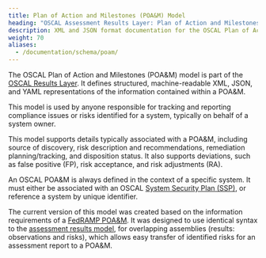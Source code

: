 ```yaml
---
title: Plan of Action and Milestones (POA&M) Model
heading: "OSCAL Assessment Results Layer: Plan of Action and Milestones (POA&M) Model"
description: XML and JSON format documentation for the OSCAL Plan of Action and Milestones (POA&M) model, which is part of the OSCAL Assessment Results layer. These formats model the findings of a periodic or continuous assessment.
weight: 70
aliases:
  - /documentation/schema/poam/
---
```


The OSCAL Plan of Action and Milestones (POA&M) model is part of the [OSCAL Results Layer](/documentation/schema/assessment-results-layer/). It defines structured, machine-readable XML, JSON, and YAML representations of the information contained within a POA&M. 

This model is used by anyone responsible for tracking and reporting compliance issues or risks identified for a system, typically on behalf of a system owner. 

This model supports details typically associated with a POA&M, including source of discovery, risk description and recommendations, remediation planning/tracking, and disposition status. It also supports deviations, such as false positive (FP), risk acceptance, and risk adjustments (RA).

An OSCAL POA&M is always defined in the context of a specific system. It must either be associated with an OSCAL [System Security Plan (SSP)](/documentation/schema/implementation-layer/system-security-plan/), or reference a system by unique identifier.

The current version of this model was created based on the information requirements of a [FedRAMP POA&M](https://www.fedramp.gov/assets/resources/templates/FedRAMP-POAM-Template.xlsm). 
It was designed to use identical syntax to the [assessment results model](/documentation/schema/assessment-results-layer/assessment-results/), for overlapping assemblies (results: observations and risks), which allows easy transfer of identified risks for an assessment report to a POA&M. 
